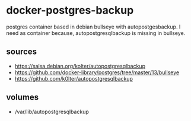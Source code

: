 # docker-postgres-backup
postgres container based in debian bullseye with autopostgesbackup.
I need as container because, autopostgresqlbackup is missing in bullseye.

## sources
* https://salsa.debian.org/kolter/autopostgresqlbackup
* https://github.com/docker-library/postgres/tree/master/13/bullseye
* https://github.com/k0lter/autopostgresqlbackup

## volumes
* /var/lib/autopostgresqlbackup
